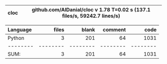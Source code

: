 cloc|github.com/AlDanial/cloc v 1.78  T=0.02 s (137.1 files/s, 59242.7 lines/s)
--- | ---

Language|files|blank|comment|code
:-------|-------:|-------:|-------:|-------:
Python|3|201|64|1031
--------|--------|--------|--------|--------
SUM:|3|201|64|1031
